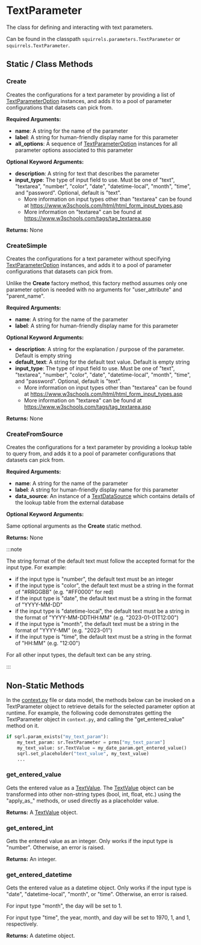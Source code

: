# TextParameter

The class for defining and interacting with text parameters. 

Can be found in the classpath `squirrels.parameters.TextParameter` or `squirrels.TextParameter`.

## Static / Class Methods

### Create

Creates the configurations for a text parameter by providing a list of [TextParameterOption](../parameter_options/TextParameterOption) instances, and adds it to a pool of parameter configurations that datasets can pick from.

**Required Arguments:**

- **name**: A string for the name of the parameter
- **label**: A string for human-friendly display name for this parameter
- **all_options**: A sequence of [TextParameterOption](../parameter_options/TextParameterOption) instances for all parameter options associated to this parameter

**Optional Keyword Arguments:**

- **description**: A string for text that describes the parameter
- **input_type**: The type of input field to use. Must be one of "text", "textarea", "number", "color", "date", "datetime-local", "month", "time", and "password". Optional, default is "text". 
  - More information on input types other than "textarea" can be found at https://www.w3schools.com/html/html_form_input_types.asp
  - More information on "textarea" can be found at https://www.w3schools.com/tags/tag_textarea.asp

**Returns:** None

### CreateSimple

Creates the configurations for a text parameter without specifying [TextParameterOption](../parameter_options/TextParameterOption) instances, and adds it to a pool of parameter configurations that datasets can pick from.

Unlike the **Create** factory method, this factory method assumes only one parameter option is needed with no arguments for "user_attribute" and "parent_name".

**Required Arguments:**

- **name**: A string for the name of the parameter
- **label**: A string for human-friendly display name for this parameter

**Optional Keyword Arguments:**

- **description**: A string for the explanation / purpose of the parameter. Default is empty string
- **default_text**: A string for the default text value. Default is empty string
- **input_type**: The type of input field to use. Must be one of "text", "textarea", "number", "color", "date", "datetime-local", "month", "time", and "password". Optional, default is "text". 
  - More information on input types other than "textarea" can be found at https://www.w3schools.com/html/html_form_input_types.asp
  - More information on "textarea" can be found at https://www.w3schools.com/tags/tag_textarea.asp

**Returns:** None

### CreateFromSource

Creates the configurations for a text parameter by providing a lookup table to query from, and adds it to a pool of parameter configurations that datasets can pick from.

**Required Arguments:**

- **name**: A string for the name of the parameter
- **label**: A string for human-friendly display name for this parameter
- **data_source**: An instance of a [TextDataSource](../data_sources/TextDataSource) which contains details of the lookup table from the external database

**Optional Keyword Arguments:**

Same optional arguments as the **Create** static method.

**Returns:** None

:::note

The string format of the default text must follow the accepted format for the input type. For example:
- if the input type is "number", the default text must be an integer
- if the input type is "color", the default text must be a string in the format of "#RRGGBB" (e.g. "#FF0000" for red)
- if the input type is "date", the default text must be a string in the format of "YYYY-MM-DD"
- if the input type is "datetime-local", the default text must be a string in the format of "YYYY-MM-DDTHH:MM" (e.g. "2023-01-01T12:00")
- if the input type is "month", the default text must be a string in the format of "YYYY-MM" (e.g. "2023-01")
- if the input type is "time", the default text must be a string in the format of "HH:MM" (e.g. "12:00")

For all other input types, the default text can be any string.

:::

## Non-Static Methods

In the [context.py](../../../docs/topics/context) file or data model, the methods below can be invoked on a TextParameter object to retrieve details for the selected parameter option at runtime. For example, the following code demonstrates getting the TextParameter object in `context.py`, and calling the "get_entered_value" method on it.

```python
if sqrl.param_exists("my_text_param"):
    my_text_param: sr.TextParameter = prms["my_text_param"]
    my_text_value: sr.TextValue = my_date_param.get_entered_value()
    sqrl.set_placeholder("text_value", my_text_value)
    ...
```

### get_entered_value

Gets the entered value as a [TextValue]. The [TextValue] object can be transformed into other non-string types (bool, int, float, etc.) using the "apply_as_" methods, or used directly as a placeholder value.

**Returns:** A [TextValue] object.

### get_entered_int

Gets the entered value as an integer. Only works if the input type is "number". Otherwise, an error is raised.

**Returns:** An integer.

### get_entered_datetime

Gets the entered value as a datetime object. Only works if the input type is "date", "datetime-local", "month", or "time". Otherwise, an error is raised.

For input type "month", the day will be set to 1.

For input type "time", the year, month, and day will be set to 1970, 1, and 1, respectively.

**Returns:** A datetime object.


[Parameter]: ./Parameter
[TextValue]: ./TextValue
